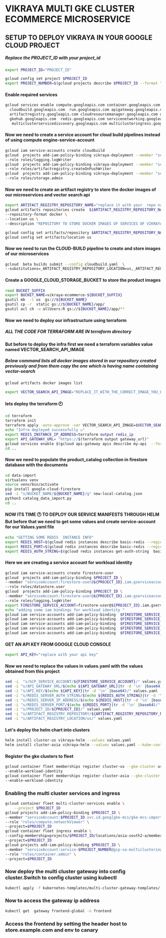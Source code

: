 # VIKRAYA   MULTI GKE CLUSTER ECOMMERCE MICROSERVICE
##  SETUP TO DEPLOY VIKRAYA IN YOUR GOOGLE CLOUD PROJECT
#####  Replace the PROJECT_ID  with your project_id
```bash
export PROJECT_ID="PROJECT_ID"

gcloud config set project $PROJECT_ID
export PROJECT_NUMBER=$(gcloud projects describe $PROJECT_ID --format "value(projectNumber)")
```

#### Enable required services 
``` bash 
gcloud services enable compute.googleapis.com container.googleapis.com \
  cloudbuild.googleapis.com  run.googleapis.com apigateway.googleapis.com aiplatform.googleapis.com \
  artifactregistry.googleapis.com cloudresourcemanager.googleapis.com datastore.googleapis.com firestore.googleapis.com \
  gkehub.googleapis.com  redis.googleapis.com servicenetworking.googleapis.com  servicecontrol.googleapis.com servicemanagement.googleapis.com  \
   multiclusterservicediscovery.googleapis.com multiclusteringress.googleapis.com trafficdirector.googleapis.com 

```
#### Now we need to create a service account for cloud build pipelines  instead of using compute engine-service-account

``` bash 
gcloud iam service-accounts create cloudbuild 
gcloud  projects add-iam-policy-binding vikraya-deployment --member "serviceAccount:cloudbuild@${PROJECT_ID}.iam.gserviceaccount.com" \
--role roles/logging.logWriter
gcloud  projects add-iam-policy-binding vikraya-deployment --member "serviceAccount:cloudbuild@${PROJECT_ID}.iam.gserviceaccount.com" \
--role roles/artifactregistry.createOnPushWriter
gcloud  projects add-iam-policy-binding vikraya-deployment --member "serviceAccount:cloudbuild@${PROJECT_ID}.iam.gserviceaccount.com" \
--role roles/storage.admin

```
#### Now we need to create an artifact registry to store the docker images of our microservices and vector search api
``` bash 
export ARTIFACT_REGISTRY_REPOSITORY_NAME="replace it with your  repo name "
gcloud artifacts repositories create  ${ARTIFACT_REGISTRY_REPOSITORY_NAME} \
--repository-format docker \
--location us \
--description "REPOSITORY TO STORE DOCKER IMAGES OF SERVICES OF VIKRAYA-ECOMMERCE"

gcloud config set artifacts/repository $ARTIFACT_REGISTRY_REPOSITORY_NAME 
gcloud config set artifacts/location us
```
#### Now we need to run the CLOUD-BUILD pipeline to create and store images of our microservices 
``` bash
gcloud  beta builds submit --config cloudbuild.yaml  \
--substitutions=_ARTIFACT_REGISTRY_REPOSITORY_LOCATION=us,_ARTIFACT_REGISTRY_REPOSITORY_NAME=${PROJECT_ID}
```
#### Create a GOOGLE_CLOUD_STORAGE_BUCKET to store the product images
``` bash 
read BUCKET_SUFFIX
export BUCKET_NAME=vikraya-ecommerce-${BUCKET_SUFFIX}
gsutil mb  -l us  gs://${BUCKET_NAME}
gsutil cp -r  static gs://${BUCKET_NAME}/app/
gsutil acl ch -u allUsers:R gs://${BUCKET_NAME}/app/**
 ```
#### Now we need to deploy our infrastructure using terraform


##### ALL THE CODE FOR TERRAFORM ARE IN terraform directory 
#### But before to deploy the infra first we need a terraform variables value named VECTOR_SEARCH_API_IMAGE
#####  Below command lists all docker images stored in our repository created previously  and from them copy the one which is having name containing vector-search
```bash 
gcloud artifacts docker images list 
```  
```bash
export VECTOR_SEARCH_API_IMAGE="REPLACE_IT_WITH_THE_CORRECT_IMAGE_YOU_HAVE_COPIED"
```
#### lets deploy the terraform 🕘
```bash 
cd terraform 
terraform init
terraform apply -auto-approve -var VECTOR_SEARCH_API_IMAGE=$VECTOR_SEARCH_API_IMAGE -var PROJECT_ID=$PROJECT_ID
echo "Infra deployed successfully ☑️"
export REDIS_INSTANCE_IP_ADDRESS=terraform output redis_ip
export API_GATEWAY_URL= "https://$(terraform output gateway_url)"
gcloud services enable $(gcloud api-gateway apis describe my-api  --format "value(managedService)")
cd ..
```
#### Now we need to populate the product_catalog collection in firestore database with the documents
``` bash
cd data-import
virtualenv venv
source venv/bin/activate
pip install google-cloud-firestore
sed -i "s/BUCKET_NAME/${BUCKET_NAME}/g" new-local-catalog.json 
python3 catalog_data_import.py
cd ..
```
#### NOW ITS TIME 🕐 TO DEPLOY OUR SERVICE MANIFESTS THROUGH HELM But before that we need to get some values and create service-account for our Values.yaml file 
```bash
echo "GETTING SOME REDIS  INSTANCE INFO"
export REDIS_HOST=$(gcloud redis instances describe basic-redis --region asia-south2 --format "value(host)")
export REDIS_PORT=$(gcloud redis instances describe basic-redis --region asia-south2 --format "value(port)")
export REDIS_AUTH_STRING=$(gcloud redis instances get-auth-string  basic-redis --region asia-south2 --format "value(authString)")
```
#### Here we are creating a service account for workload identity 
 ```bash 
gcloud iam service-accounts create firestore-user
gcloud  projects add-iam-policy-binding $PROJECT_ID \
--member "serviceAccount:firestore-user@${PROJECT_ID}.iam.gserviceaccount.com" \
--role roles/datastore.user
gcloud  projects add-iam-policy-binding $PROJECT_ID \
--member "serviceAccount:firestore-user@${PROJECT_ID}.iam.gserviceaccount.com" \
--role roles/logging.logWriter
export FIRESTORE_SERVICE_ACCOUNT=firestore-user@${PROJECT_ID}.iam.gserviceaccount.com
echo "adding some iam bindings for workload identity "
gcloud iam service-accounts add-iam-policy-binding  $FIRESTORE_SERVICE_ACCOUNT --member "serviceAccount:${PROJECT_ID}.svc.id.goog[auth-ns/auth-server-sa]" --role roles/iam.workloadIdentityUser
gcloud iam service-accounts add-iam-policy-binding  $FIRESTORE_SERVICE_ACCOUNT --member "serviceAccount:${PROJECT_ID}.svc.id.goog[cart-ns/cart-server-sa]" --role roles/iam.workloadIdentityUser
gcloud iam service-accounts add-iam-policy-binding  $FIRESTORE_SERVICE_ACCOUNT --member "serviceAccount:${PROJECT_ID}.svc.id.goog[catalog-ns/catalog-server-sa]" --role roles/iam.workloadIdentityUser
gcloud iam service-accounts add-iam-policy-binding  $FIRESTORE_SERVICE_ACCOUNT --member "serviceAccount:${PROJECT_ID}.svc.id.goog[order-ns/order-server-sa]" --role roles/iam.workloadIdentityUser
gcloud iam service-accounts add-iam-policy-binding  $FIRESTORE_SERVICE_ACCOUNT --member "serviceAccount:${PROJECT_ID}.svc.id.goog[frontend/frontend-sa]" --role roles/iam.workloadIdentityUser
```
#### GET AN API  KEY FROM GOOGLE CLOUD CONSOLE
```bash
export API_KEY="replace with your api key"
``` 

#### Now we need to replace the values in values.yaml with the values obtained from this project
```bash
sed -i  "s/GCP_SERVICE_ACCOUNT/${FIRESTORE_SERVICE_ACCOUNT}/" values.yaml 
sed -i "s/API_GATEWAY_URL/$(echo ${API_GATEWAY_URL}|tr -d '\n' |base64)/" values.yaml
sed -i "s/API_KEY/$(echo ${API_KEY}|tr -d '\n' |base64)/" values.yaml
sed -i "s/REDIS_SERVER_AUTH_STRING/$(echo ${REDIS_AUTH_STRING}|tr -d '\n' |base64)/" values.yaml
sed -i "s/REDIS_SERVER_IP_ADDRESS/$(echo ${REDIS_HOST}|tr -d '\n' |base64)/" values.yaml
sed -i "s/REDIS_SERVER_PORT/$(echo ${REDIS_PORT}|tr -d '\n' |base64)/" values.yaml
sed -i "s/PROJECT_ID/${PROJECT_ID}/" values.yaml
sed -i "s/ARTIFACT_REGISTRY_REPOSITORY/${ARTIFACT_REGISTRY_REPOSITORY_NAME}/" values.yaml
sed -i "s/ARTIFACT_REGISTRY_LOCATION/us/" values.yaml
```
#### Let's deploy the helm chart into clusters
```bash
helm install cluster-us vikraya-helm --values values.yaml
helm install cluster-asia vikraya-helm --values values.yaml --kube-context  cluster-asia
```
#### Register the gke clusters to fleet 
```bash
gcloud container fleet memberships register cluster-us --gke-cluster us-central1-a/cluster-us \
--enable-workload-identity
gcloud container fleet memberships register cluster-asia --gke-cluster asia-south2-a/cluster-asia \
--enable-workload-identity
```
### Enabling the multi cluster services and ingress 
```bash
gcloud container fleet multi-cluster-services enable \
    --project $PROJECT_ID
gcloud projects add-iam-policy-binding $PROJECT_ID \
--member "serviceAccount:$PROJECT_ID.svc.id.goog[gke-mcs/gke-mcs-importer]" \
--role "roles/compute.networkViewer" \
--project=$PROJECT_ID
gcloud container fleet ingress enable \
--config-membership=projects/$PROJECT_ID/locations/asia-south2-a/memberships/cluster-asia \
--project=$PROJECT_ID    
gcloud projects add-iam-policy-binding $PROJECT_ID \
--member "serviceAccount:service-$PROJECT_NUMBER@gcp-sa-multiclusteringress.iam.gserviceaccount.com" \
--role "roles/container.admin" \
--project=$PROJECT_ID
```
### Now deploy the multi cluster gateway into config cluster.Switch to config cluster using kubectl
```bash
kubectl apply -f kubernetes-templates/multi-cluster-gateway-templates/
```
### Now to access the  gateway ip  address
```bash
kubectl get  gateway frontend-global -n frontend
```
### Access the frontend by setting the header host to store.example.com and env to canary 





